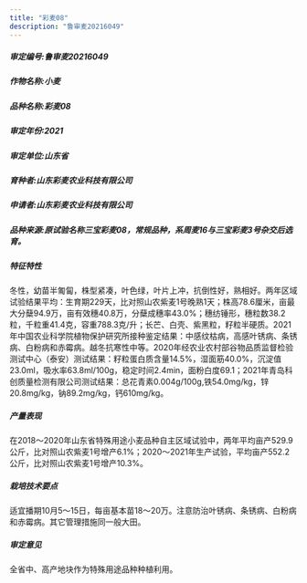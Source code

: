 ```yaml
---
title: "彩麦08"
description: "鲁审麦20216049"
---
```

##### 审定编号:鲁审麦20216049

##### 作物名称:小麦

##### 品种名称:彩麦08

##### 审定年份:2021

##### 审定单位:山东省

##### 育种者:山东彩麦农业科技有限公司

##### 申请者:山东彩麦农业科技有限公司

##### 品种来源:原试验名称三宝彩麦08，常规品种，系周麦16与三宝彩麦3号杂交后选育。

##### 特征特性
冬性，幼苗半匍匐，株型紧凑，叶色绿，叶片上冲，抗倒性好，熟相好。两年区域试验结果平均：生育期229天，比对照山农紫麦1号晚熟1天；株高78.6厘米，亩最大分蘖94.9万，亩有效穗40.8万，分蘖成穗率43.0%；穗纺锤形，穗粒数38.2粒，千粒重41.4克，容重788.3克/升；长芒、白壳、紫黑粒，籽粒半硬质。2021年中国农业科学院植物保护研究所接种鉴定结果：中感纹枯病，高感叶锈病、条锈病、白粉病和赤霉病。越冬抗寒性中等。2020年经农业农村部谷物品质监督检验测试中心（泰安）测试结果：籽粒蛋白质含量14.5%，湿面筋40.0%，沉淀值23.0ml，吸水率63.8ml/100g，稳定时间2.4min，面粉白度69.1；2021年青岛科创质量检测有限公司测试结果：总花青素0.004g/100g,铁54.0mg/kg，锌20.8mg/kg，钠89.2mg/kg，钙610mg/kg。

##### 产量表现
在2018～2020年山东省特殊用途小麦品种自主区域试验中，两年平均亩产529.9公斤，比对照山农紫麦1号增产6.1%；2020～2021年生产试验，平均亩产552.2公斤，比对照山农紫麦1号增产10.3%。

##### 栽培技术要点
适宜播期10月5～15日，每亩基本苗18～20万。注意防治叶锈病、条锈病、白粉病和赤霉病。其它管理措施同一般大田。

##### 审定意见
全省中、高产地块作为特殊用途品种种植利用。
